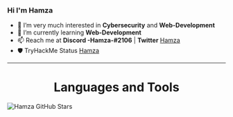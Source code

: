 ### Hi I'm Hamza

<!--
**Hamza12700/Hamza12700** is a ✨ _special_ ✨ repository because its `README.md` (this file) appears on your GitHub profile.
-->

- 👀 I’m very much interested in **Cybersecurity** and **Web-Development**
- 🌱 I’m currently learning **Web-Development**
- 📫 Reach me at **Discord -Hamza-#2106** | **Twitter** [Hamza](https://twitter.com/Hamza_Rash1d)
- 🛡️ TryHackMe Status [Hamza](https://tryhackme.com/p/Mr.Hamza)

---

<h1 align="center">Languages and Tools</h1>



![Hamza GitHub Stars](https://github-readme-stats.vercel.app/api?username=hamza12700&show_icons=true&bg_color=24273a&text_color=cad3f5&icon_color=c6a0f6&title_color=8bd5ca)
